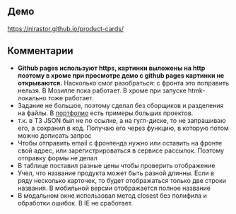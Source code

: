 ## Демо
https://nirastor.github.io/product-cards/

## Комментарии
* **Github pages используют https, картинки выложены на http поэтому в хроме при просмотре демо c github pages картинки не открываются.** Насколько смог разобраться: с фронта это поправить нельзя. В Мозилле пока работает. В хроме при запуске htmk-локально тоже работает.
* Задание не большое, поэтому сделал без сборщиков и разделения на файлы. В [портфолио](https://github.com/nirastor/about) есть примеры больших проектов.
* т.к. в ТЗ JSON был не по ссылке, а на гугл-диске, то не запрашиваю его, а сохранил в код. Получаю его через функцию, в которую потом можно дописать запрос
* Чтобы отправить email с фронтенда нужно или оставить на фронте свой адрес, или зарегистрироваться в сервисе рассылок. Поэтому отправку формы не делал
* В таблице поcтавил разные цены чтобы проверить отображение
* Учел, что название продукта может быть разной длинны. Если в ряду несколько карточек, то будет отображаться только две строки названия. В мобильной версии отображается полное название
* В модальном окне использовал метод closest без полифила и обработки ошибок. В IE не сработает.
